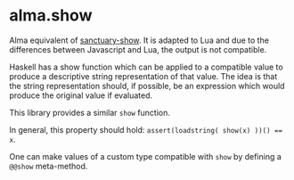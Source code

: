# alma.show

Alma equivalent of [sanctuary-show][1]. It is adapted to Lua and due to the differences between Javascript and Lua, the output is not compatible.

Haskell has a show function which can be applied to a compatible value to produce a descriptive string representation of that value. The idea is that the string representation should, if possible, be an expression which would produce the original value if evaluated.

This library provides a similar `show` function.

In general, this property should hold: `assert(loadstring( show(x) ))() == x`.

One can make values of a custom type compatible with `show` by defining a `@@show` meta-method.

[1]: https://github.com/sanctuary-js/sanctuary-show
